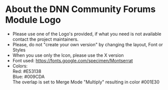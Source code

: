 # About the DNN Community Forums Module Logo

- Please use one of the Logo's provided, if what you need is not available contact the project maintainers.
- Please, do not "create your own version" by changing the layout, Font or Styles
- When you use only the Icon, please use the X version
- Font used: https://fonts.google.com/specimen/Montserrat
- Colors:  
	Red: #E53138  
	Blue: #009CDA  
	The overlap is set to Merge Mode "Multiply" resulting in color #001E30  
